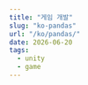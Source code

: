 ```yaml
---
title: "게임 개발"
slug: "ko-pandas"
url: "/ko/pandas/"
date: 2026-06-20
tags:
  - unity
  - game
---
```



<!--more-->